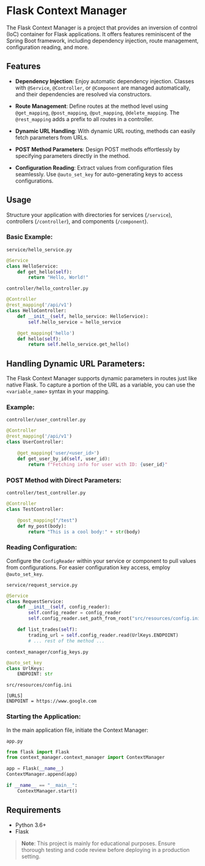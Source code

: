 # Flask Context Manager

The Flask Context Manager is a project that provides an inversion of control (IoC) container for Flask applications. It offers features reminiscent of the Spring Boot framework, including dependency injection, route management, configuration reading, and more.

## Features

- **Dependency Injection**: Enjoy automatic dependency injection. Classes with `@Service`, `@Controller`, or `@Component` are managed automatically, and their dependencies are resolved via constructors.

- **Route Management**: Define routes at the method level using `@get_mapping`, `@post_mapping`, `@put_mapping`, `@delete_mapping`. The `@rest_mapping` adds a prefix to all routes in a controller.

- **Dynamic URL Handling**: With dynamic URL routing, methods can easily fetch parameters from URLs.

- **POST Method Parameters**: Design POST methods effortlessly by specifying parameters directly in the method.

- **Configuration Reading**: Extract values from configuration files seamlessly. Use `@auto_set_key` for auto-generating keys to access configurations.


## Usage

Structure your application with directories for services (`/service`), controllers (`/controller`), and components (`/component`).

### Basic Example:

`service/hello_service.py`
```python
@Service
class HelloService:
    def get_hello(self):
        return "Hello, World!"
```

`controller/hello_controller.py`
```python
@Controller
@rest_mapping('/api/v1')
class HelloController:
    def __init__(self, hello_service: HelloService):
        self.hello_service = hello_service

    @get_mapping('hello')
    def hello(self):
        return self.hello_service.get_hello()
```

## Handling Dynamic URL Parameters:

The Flask Context Manager supports dynamic parameters in routes just like native Flask. To capture a portion of the URL as a variable, you can use the `<variable_name>` syntax in your mapping.

### Example:

`controller/user_controller.py`
```python
@Controller
@rest_mapping('/api/v1')
class UserController:

    @get_mapping('user/<user_id>')
    def get_user_by_id(self, user_id):
        return f"Fetching info for user with ID: {user_id}"
```

### POST Method with Direct Parameters:

`controller/test_controller.py`
```python
@Controller
class TestController:

    @post_mapping("/test")
    def my_post(body):
        return "This is a cool body:" + str(body)
```

### Reading Configuration:

Configure the `ConfigReader` within your service or component to pull values from configurations. For easier configuration key access, employ `@auto_set_key`.

`service/request_service.py`
```python
@Service
class RequestService:
    def __init__(self, config_reader):
        self.config_reader = config_reader
        self.config_reader.set_path_from_root("src/resources/config.ini")

    def list_trades(self):
        trading_url = self.config_reader.read(UrlKeys.ENDPOINT)
        # ... rest of the method ...
```

`context_manager/config_keys.py`
```python
@auto_set_key
class UrlKeys:
    ENDPOINT: str
```

`src/resources/config.ini`
```
[URLS]
ENDPOINT = https://www.google.com
```

### Starting the Application:

In the main application file, initiate the Context Manager:

`app.py`
```python
from flask import Flask
from context_manager.context_manager import ContextManager

app = Flask(__name__)
ContextManager.append(app)

if __name__ == "__main__":
    ContextManager.start()
```

## Requirements

- Python 3.6+ 
- Flask

> **Note**: This project is mainly for educational purposes. Ensure thorough testing and code review before deploying in a production setting.
